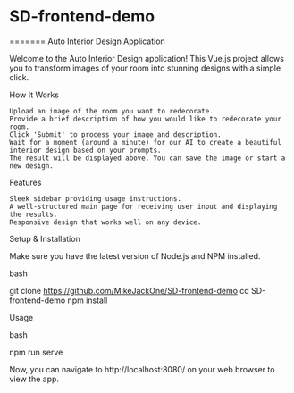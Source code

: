 # SD-frontend-demo
=======
Auto Interior Design Application

Welcome to the Auto Interior Design application! This Vue.js project allows you to transform images of your room into stunning designs with a simple click.

How It Works

    Upload an image of the room you want to redecorate.
    Provide a brief description of how you would like to redecorate your room.
    Click 'Submit' to process your image and description.
    Wait for a moment (around a minute) for our AI to create a beautiful interior design based on your prompts.
    The result will be displayed above. You can save the image or start a new design.

Features

    Sleek sidebar providing usage instructions.
    A well-structured main page for receiving user input and displaying the results.
    Responsive design that works well on any device.

Setup & Installation

Make sure you have the latest version of Node.js and NPM installed.

bash

git clone https://github.com/MikeJackOne/SD-frontend-demo
cd SD-frontend-demo
npm install

Usage

bash

npm run serve

Now, you can navigate to http://localhost:8080/ on your web browser to view the app.